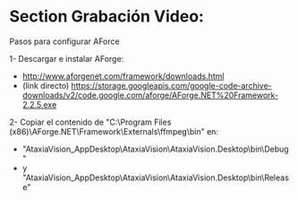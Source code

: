 
# Section Grabación Video:
Pasos para configurar AForce

1- Descargar e instalar AForge:
- http://www.aforgenet.com/framework/downloads.html
- (link directo) https://storage.googleapis.com/google-code-archive-downloads/v2/code.google.com/aforge/AForge.NET%20Framework-2.2.5.exe

2- Copiar el contenido de "C:\Program Files (x86)\AForge.NET\Framework\Externals\ffmpeg\bin" en:
- "AtaxiaVision_AppDesktop\AtaxiaVision\AtaxiaVision.Desktop\bin\Debug" 
- y "AtaxiaVision_AppDesktop\AtaxiaVision\AtaxiaVision.Desktop\bin\Release"

